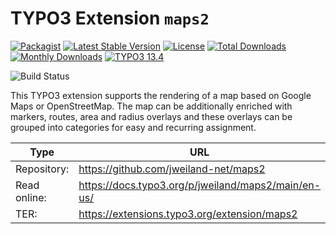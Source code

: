 # TYPO3 Extension `maps2`

[![Packagist][packagist-logo-stable]][extension-packagist-url]
[![Latest Stable Version][extension-build-shield]][extension-ter-url]
[![License][LICENSE_BADGE]][extension-packagist-url]
[![Total Downloads][extension-downloads-badge]][extension-packagist-url]
[![Monthly Downloads][extension-monthly-downloads]][extension-packagist-url]
[![TYPO3 13.4][TYPO3-shield]][TYPO3-13-url]

![Build Status][extension-ci-shield]

This TYPO3 extension supports the rendering of a map based on Google Maps or
OpenStreetMap. The map can be additionally enriched with markers, routes,
area and radius overlays and these overlays can be grouped into categories
for easy and recurring assignment.

| Type         | URL                                                 |
|--------------|-----------------------------------------------------|
| Repository:  | https://github.com/jweiland-net/maps2               |
| Read online: | https://docs.typo3.org/p/jweiland/maps2/main/en-us/ |
| TER:         | https://extensions.typo3.org/extension/maps2        |

[extension-build-shield]: https://poser.pugx.org/jweiland/maps2/v/stable.svg?style=for-the-badge

[extension-ci-shield]: https://github.com/jweiland-net/maps2/actions/workflows/ci.yml/badge.svg

[extension-downloads-badge]: https://poser.pugx.org/jweiland/maps2/d/total.svg?style=for-the-badge

[extension-monthly-downloads]: https://poser.pugx.org/jweiland/maps2/d/monthly?style=for-the-badge

[extension-ter-url]: https://extensions.typo3.org/extension/maps2/

[extension-packagist-url]: https://packagist.org/packages/jweiland/maps2/

[packagist-logo-stable]: https://img.shields.io/badge/--grey.svg?style=for-the-badge&logo=packagist&logoColor=white

[TYPO3-13-url]: https://get.typo3.org/version/13

[TYPO3-shield]: https://img.shields.io/badge/TYPO3-12.4-green.svg?style=for-the-badge&logo=typo3

[LICENSE_BADGE]: https://img.shields.io/github/license/jweiland-net/maps2?label=license&style=for-the-badge
